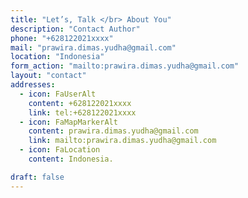```yaml
---
title: "Let’s, Talk </br> About You"
description: "Contact Author"
phone: "+628122021xxxx"
mail: "prawira.dimas.yudha@gmail.com"
location: "Indonesia"
form_action: "mailto:prawira.dimas.yudha@gmail.com"
layout: "contact"
addresses:
  - icon: FaUserAlt
    content: +628122021xxxx
    link: tel:+628122021xxxx
  - icon: FaMapMarkerAlt
    content: prawira.dimas.yudha@gmail.com
    link: mailto:prawira.dimas.yudha@gmail.com
  - icon: FaLocation
    content: Indonesia.

draft: false
---
```

